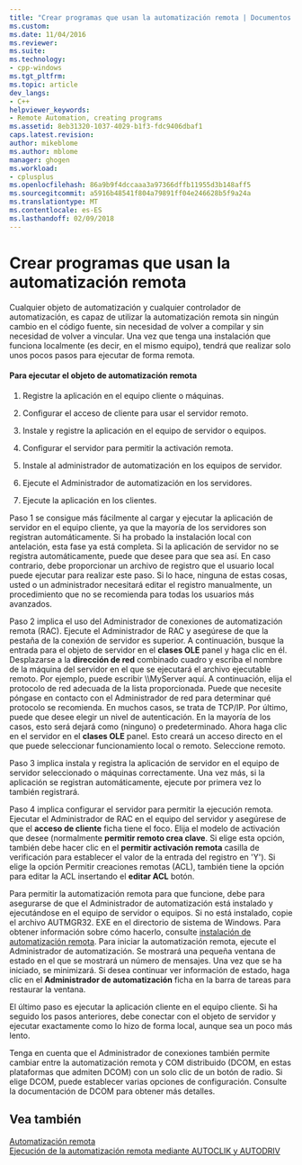 ```yaml
---
title: "Crear programas que usan la automatización remota | Documentos de Microsoft"
ms.custom: 
ms.date: 11/04/2016
ms.reviewer: 
ms.suite: 
ms.technology:
- cpp-windows
ms.tgt_pltfrm: 
ms.topic: article
dev_langs:
- C++
helpviewer_keywords:
- Remote Automation, creating programs
ms.assetid: 8eb31320-1037-4029-b1f3-fdc9406dbaf1
caps.latest.revision: 
author: mikeblome
ms.author: mblome
manager: ghogen
ms.workload:
- cplusplus
ms.openlocfilehash: 86a9b9f4dccaaa3a97366dffb11955d3b148aff5
ms.sourcegitcommit: a5916b48541f804a79891ff04e246628b5f9a24a
ms.translationtype: MT
ms.contentlocale: es-ES
ms.lasthandoff: 02/09/2018
---
```

# <a name="creating-programs-that-use-remote-automation"></a>Crear programas que usan la automatización remota
Cualquier objeto de automatización y cualquier controlador de automatización, es capaz de utilizar la automatización remota sin ningún cambio en el código fuente, sin necesidad de volver a compilar y sin necesidad de volver a vincular. Una vez que tenga una instalación que funciona localmente (es decir, en el mismo equipo), tendrá que realizar solo unos pocos pasos para ejecutar de forma remota.  
  
#### <a name="to-execute-the-remote-automation-object"></a>Para ejecutar el objeto de automatización remota  
  
1.  Registre la aplicación en el equipo cliente o máquinas.  
  
2.  Configurar el acceso de cliente para usar el servidor remoto.  
  
3.  Instale y registre la aplicación en el equipo de servidor o equipos.  
  
4.  Configurar el servidor para permitir la activación remota.  
  
5.  Instale al administrador de automatización en los equipos de servidor.  
  
6.  Ejecute el Administrador de automatización en los servidores.  
  
7.  Ejecute la aplicación en los clientes.  
  
 Paso 1 se consigue más fácilmente al cargar y ejecutar la aplicación de servidor en el equipo cliente, ya que la mayoría de los servidores son registran automáticamente. Si ha probado la instalación local con antelación, esta fase ya está completa. Si la aplicación de servidor no se registra automáticamente, puede que desee para que sea así. En caso contrario, debe proporcionar un archivo de registro que el usuario local puede ejecutar para realizar este paso. Si lo hace, ninguna de estas cosas, usted o un administrador necesitará editar el registro manualmente, un procedimiento que no se recomienda para todas los usuarios más avanzados.  
  
 Paso 2 implica el uso del Administrador de conexiones de automatización remota (RAC). Ejecute el Administrador de RAC y asegúrese de que la pestaña de la conexión de servidor es superior. A continuación, busque la entrada para el objeto de servidor en el **clases OLE** panel y haga clic en él. Desplazarse a la **dirección de red** combinado cuadro y escriba el nombre de la máquina del servidor en el que se ejecutará el archivo ejecutable remoto. Por ejemplo, puede escribir \\\MyServer aquí. A continuación, elija el protocolo de red adecuada de la lista proporcionada. Puede que necesite póngase en contacto con el Administrador de red para determinar qué protocolo se recomienda. En muchos casos, se trata de TCP/IP. Por último, puede que desee elegir un nivel de autenticación. En la mayoría de los casos, esto será dejará como (ninguno) o predeterminado. Ahora haga clic en el servidor en el **clases OLE** panel. Esto creará un acceso directo en el que puede seleccionar funcionamiento local o remoto. Seleccione remoto.  
  
 Paso 3 implica instala y registra la aplicación de servidor en el equipo de servidor seleccionado o máquinas correctamente. Una vez más, si la aplicación se registran automáticamente, ejecute por primera vez lo también registrará.  
  
 Paso 4 implica configurar el servidor para permitir la ejecución remota. Ejecutar el Administrador de RAC en el equipo del servidor y asegúrese de que el **acceso de cliente** ficha tiene el foco. Elija el modelo de activación que desee (normalmente **permitir remoto crea clave**. Si elige esta opción, también debe hacer clic en el **permitir activación remota** casilla de verificación para establecer el valor de la entrada del registro en 'Y'). Si elige la opción Permitir creaciones remotas (ACL), también tiene la opción para editar la ACL insertando el **editar ACL** botón.  
  
 Para permitir la automatización remota para que funcione, debe para asegurarse de que el Administrador de automatización está instalado y ejecutándose en el equipo de servidor o equipos. Si no está instalado, copie el archivo AUTMGR32. EXE en el directorio de sistema de Windows. Para obtener información sobre cómo hacerlo, consulte [instalación de automatización remota](../mfc/remote-automation-installation.md). Para iniciar la automatización remota, ejecute el Administrador de automatización. Se mostrará una pequeña ventana de estado en el que se mostrará un número de mensajes. Una vez que se ha iniciado, se minimizará. Si desea continuar ver información de estado, haga clic en el **Administrador de automatización** ficha en la barra de tareas para restaurar la ventana.  
  
 El último paso es ejecutar la aplicación cliente en el equipo cliente. Si ha seguido los pasos anteriores, debe conectar con el objeto de servidor y ejecutar exactamente como lo hizo de forma local, aunque sea un poco más lento.  
  
 Tenga en cuenta que el Administrador de conexiones también permite cambiar entre la automatización remota y COM distribuido (DCOM, en estas plataformas que admiten DCOM) con un solo clic de un botón de radio. Si elige DCOM, puede establecer varias opciones de configuración. Consulte la documentación de DCOM para obtener más detalles.  
  
## <a name="see-also"></a>Vea también  
 [Automatización remota](../mfc/remote-automation.md)   
 [Ejecución de la automatización remota mediante AUTOCLIK y AUTODRIV](../mfc/running-remote-automation-using-autoclik-and-autodriv.md)

